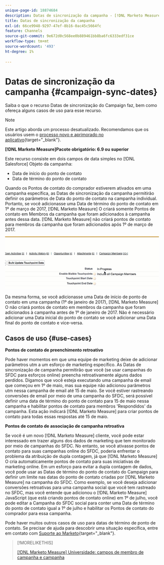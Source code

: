 ```yaml
---
unique-page-id: 18874684
description: Datas de sincronização da campanha - [!DNL Marketo Measure]
title: Datas de sincronização da campanha
exl-id: 66ce9948-9297-47ef-8b16-0ac45c5664fc
feature: Channels
source-git-commit: 9e672d0c568ee0b889461bb8ba6fc6333edf31ce
workflow-type: tm+mt
source-wordcount: '493'
ht-degree: 1%

---
```


# Datas de sincronização da campanha {#campaign-sync-dates}

Saiba o que o recurso Datas de sincronização do Campaign faz, bem como ofereça alguns casos de uso para esse recurso.

>[!NOTE]
>
>Este artigo aborda um processo desatualizado. Recomendamos que os usuários usem o [processo novo e aprimorado no aplicativo](/help/channel-tracking-and-setup/offline-channels/custom-campaign-sync.md){target="_blank"}.

**[!DNL Marketo Measure]Pacote obrigatório: 6.9 ou superior**

Este recurso consiste em dois campos de data simples no [!DNL Salesforce] Objeto da campanha:

* Data de início do ponto de contato
* Data de término do ponto de contato

Quando os Pontos de contato do comprador estiverem ativados em uma campanha específica, as Datas de sincronização da campanha permitirão definir os parâmetros de Data do ponto de contato na campanha individual. Portanto, se você adicionasse uma Data de término do ponto de contato em 1º de março de 2017, [!DNL Marketo Measure] O criará somente Pontos de contato em Membros da campanha que foram adicionados à campanha antes dessa data. [!DNL Marketo Measure] não criará pontos de contato para membros da campanha que foram adicionados após 1º de março de 2017.

![](assets/1.gif)

Da mesma forma, se você adicionasse uma Data de início de ponto de contato em uma campanha (1º de janeiro de 2017), [!DNL Marketo Measure] O não criará pontos de contato em membros da campanha que foram adicionados à campanha antes de 1º de janeiro de 2017. Não é necessário adicionar uma Data inicial do ponto de contato se você adicionar uma Data final do ponto de contato e vice-versa.

## Casos de uso {#use-cases}

**Pontos de contato de preenchimento retroativo**

Pode haver momentos em que uma equipe de marketing deixe de adicionar parâmetros utm a um esforço de marketing específico. As Datas de sincronização de campanha permitirão que você (se usar campanhas do SFDC para esforços online) preencha retroativamente alguns dados perdidos. Digamos que você esteja executando uma campanha de email que começou em 1º de maio, mas sua equipe não adicionou parâmetros utm nessa campanha de email até 15 de maio. Se você estiver rastreando conversões de email por meio de uma campanha do SFDC, será possível definir uma data de término do ponto de contato para 15 de maio nessa campanha e habilitar pontos de contato para membros &#39;Respondidos&#39; da campanha. Esta ação indicará [!DNL Marketo Measure] para criar pontos de contato para todas essas respostas até 15 de maio.

**Pontos de contato de associação de campanha retroativa**

Se você é um novo [!DNL Marketo Measure] cliente, você pode estar interessado em trazer alguns dos dados de marketing que tem monitorado por meio de campanhas do SFDC. No entanto, se você ativasse pontos de contato para suas campanhas online do SFDC, poderia enfrentar o problema da atribuição de dupla contagem, já que [!DNL Marketo Measure] O cria automaticamente pontos de contato para suas iniciativas de marketing online. Em um esforço para evitar a dupla contagem de dados, você pode usar as Datas de término do ponto de contato do Campaign para definir um limite nas datas do ponto de contato criadas por [!DNL Marketo Measure] na campanha do SFDC. Como exemplo, se você deseja adicionar conversões retroativas para uma campanha social que você tem rastreado no SFDC, mas você entende que adicionou o [!DNL Marketo Measure] JavaScript (que está criando pontos de contato online) em 1º de julho, você pode editar a Campanha do SFDC social para conter uma Data de término do ponto de contato igual a 1º de julho e habilitar os Pontos de contato do comprador para essa campanha.

Pode haver muitos outros casos de uso para datas de término de ponto de contato. Se precisar de ajuda para descobrir uma situação específica, entre em contato com [Suporte ao Marketo](https://nation.marketo.com/t5/support/ct-p/Support){target="_blank"}.

>[!MORELIKETHIS]
>
>[[!DNL Marketo Measure] Universidade: campos de membro de campanha e campanha](https://learn.bizible.com/2-bizible-customization/137720https://universityonline.marketo.com/courses/bizible-fundamentals-channel-management/#/page/5c63007334d9f0367662b758)
